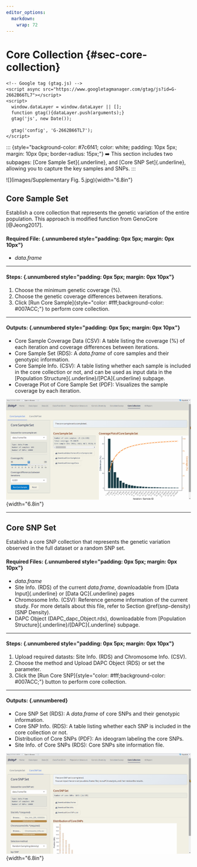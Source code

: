 ```yaml
---
editor_options: 
  markdown: 
    wrap: 72
---
```


# Core Collection {#sec-core-collection}

```{=html}
<!-- Google tag (gtag.js) -->
<script async src="https://www.googletagmanager.com/gtag/js?id=G-2662B66TL7"></script>
<script>
  window.dataLayer = window.dataLayer || [];
  function gtag(){dataLayer.push(arguments);}
  gtag('js', new Date());

  gtag('config', 'G-2662B66TL7');
</script>
```

::: {style="background-color: #7c6f41; color: white; padding: 10px 5px; margin: 10px 0px; border-radius: 15px;"}
➡️ This section includes two subpages: [Core Sample Set]{.underline},
and [Core SNP Set]{.underline}, allowing you to capture the key samples
and SNPs.
:::

![](images/Supplementary Fig. 5.jpg){width="6.8in"}

## Core Sample Set

Establish a core collection that represents the genetic variation of the
entire population. This approach is modified function from GenoCore
[@Jeong2017].

#### Required File: {.unnumbered style="padding: 0px 5px; margin: 0px 10px"}

-   *data.frame*

------------------------------------------------------------------------

#### **Steps:** {.unnumbered style="padding: 0px 5px; margin: 0px 10px"}

1.  Choose the minimum genetic coverage (%).
2.  Choose the genetic coverage differences between iterations.
3.  Click [Run Core
    Sample]{style="color: #fff;background-color: #007ACC;"} to perform
    core collection.

------------------------------------------------------------------------

#### Outputs: {.unnumbered style="padding: 0px 5px; margin: 0px 10px"}

-   Core Sample Coverage Data (CSV): A table listing the coverage (%) of
    each iteration and coverage differences between iterations.
-   Core Sample Set (RDS): A *data.frame* of core samples and their
    genotypic information.
-   Core Sample Info. (CSV): A table listing whether each sample is
    included in the core collection or not, and can be used as input
    data in the [Population Structure]{.underline}/[PCA]{.underline}
    subpage.
-   Coverage Plot of Core Sample Set (PDF): Visualizes the sample
    coverage by each iteration.

![](images/7.1.gif){width="6.8in"}

------------------------------------------------------------------------

## Core SNP Set

Establish a core SNP collection that represents the genetic variation
observed in the full dataset or a random SNP set.

#### Required Files: {.unnumbered style="padding: 0px 5px; margin: 0px 10px"}

-   *data.frame*
-   Site Info. (RDS) of the current *data.frame*, downloadable from
    [Data Input]{.underline} or [Data QC]{.underline} pages
-   Chromosome Info. (CSV): Reference genome information of the current
    study. For more details about this file, refer to Section
    \@ref(snp-density) (SNP Density).
-   DAPC Object (DAPC_dapc_Object.rds), downloadable from [Population
    Structure]{.underline}/[DAPC]{.underline} subpage.

------------------------------------------------------------------------

#### **Steps:** {.unnumbered style="padding: 0px 5px; margin: 0px 10px"}

1.  Upload required datasts: Site Info. (RDS) and Chromosome Info.
    (CSV).
2.  Choose the method and Upload DAPC Object (RDS) or set the parameter.
3.  Click the [Run Core
    SNP]{style="color: #fff;background-color: #007ACC;"} button to
    perform core collection.

------------------------------------------------------------------------

#### Outputs: {.unnumbered}

-   Core SNP Set (RDS): A *data.frame* of core SNPs and their genotypic
    information.
-   Core SNP Info. (RDS): A table listing whether each SNP is included
    in the core collection or not.
-   Distribution of Core SNPs (PDF): An ideogram labeling the core SNPs.
-   Site Info. of Core SNPs (RDS): Core SNPs site information file.

![](images/7.2.gif){width="6.8in"}
